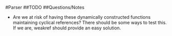 #Parser
##TODO
##Questions/Notes
- Are we at risk of having these dynamically constructed functions maintaining cyclical references? There should be some ways to test this. If we are, weakref should provide an easy solution.
